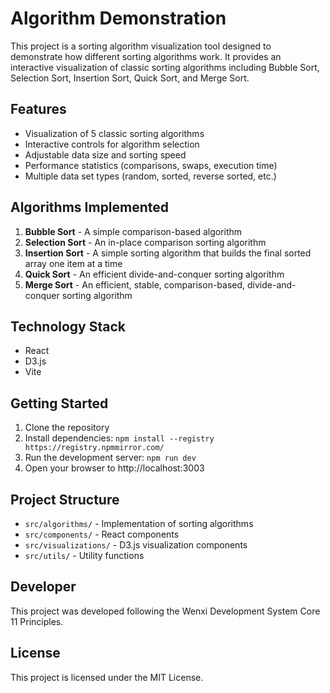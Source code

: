 # Algorithm Demonstration

This project is a sorting algorithm visualization tool designed to demonstrate how different sorting algorithms work. It provides an interactive visualization of classic sorting algorithms including Bubble Sort, Selection Sort, Insertion Sort, Quick Sort, and Merge Sort.

## Features

- Visualization of 5 classic sorting algorithms
- Interactive controls for algorithm selection
- Adjustable data size and sorting speed
- Performance statistics (comparisons, swaps, execution time)
- Multiple data set types (random, sorted, reverse sorted, etc.)

## Algorithms Implemented

1. **Bubble Sort** - A simple comparison-based algorithm
2. **Selection Sort** - An in-place comparison sorting algorithm
3. **Insertion Sort** - A simple sorting algorithm that builds the final sorted array one item at a time
4. **Quick Sort** - An efficient divide-and-conquer sorting algorithm
5. **Merge Sort** - An efficient, stable, comparison-based, divide-and-conquer sorting algorithm

## Technology Stack

- React
- D3.js
- Vite

## Getting Started

1. Clone the repository
2. Install dependencies: `npm install --registry https://registry.npmmirror.com/`
3. Run the development server: `npm run dev`
4. Open your browser to http://localhost:3003

## Project Structure

- `src/algorithms/` - Implementation of sorting algorithms
- `src/components/` - React components
- `src/visualizations/` - D3.js visualization components
- `src/utils/` - Utility functions

## Developer

This project was developed following the Wenxi Development System Core 11 Principles.

## License

This project is licensed under the MIT License.
